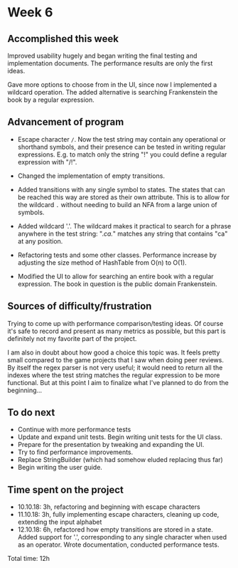 Week 6
======

Accomplished this week
----------------------
Improved usability hugely and began writing the final testing and implementation documents. The performance results are only the first ideas. 

 Gave more options to choose from in the UI, since now I implemented a wildcard operation. The added alternative is searching Frankenstein the book by a regular expression. 

Advancement of program
----------------------
* Escape character `/`. Now the test string may contain any operational or shorthand symbols, and their presence can be tested in writing regular expressions. E.g. to match only the string "!" you could define a regular expression with "/!". 

* Changed the implementation of empty transitions. 

* Added transitions with any single symbol to states. The states that can be reached this way are stored as their own attribute. This is to allow for the wildcard `.` without needing to build an NFA from a large union of symbols.  

* Added wildcard '.'. The wildcard makes it practical to search for a phrase anywhere in the test string: ".*ca.*" matches any string that contains "ca" at any position.

* Refactoring tests and some other classes. Performance increase by adjusting the size method of HashTable from O(n) to O(1). 

* Modified the UI to allow for searching an entire book with a regular expression. The book in question is the public domain Frankenstein. 


Sources of difficulty/frustration
---------------------------------
Trying to come up with performance comparison/testing ideas. Of course it's safe to record and present as many metrics as possible, but this part is definitely not my favorite part of the project. 

I am also in doubt about how good a choice this topic was. It feels pretty small compared to the game projects that I saw when doing peer reviews. By itself the regex parser is not very useful; it would need to return all the indexes where the test string matches the regular expression to be more functional. But at this point I aim to finalize what I've planned to do from the beginning... 


To do next
----------
* Continue with more performance tests
* Update and expand unit tests. Begin writing unit tests for the UI class. 
* Prepare for the presentation by tweaking and expanding the UI. 
* Try to find performance improvements. 
* Replace StringBuilder (which had somehow eluded replacing thus far)
* Begin writing the user guide. 


Time spent on the project
-------------------------

* 10.10.18: 3h, refactoring and beginning with escape characters
* 11.10.18: 3h, fully implementing escape characters, cleaning up code, extending the input alphabet
* 12.10.18: 6h, refactored how empty transitions are stored in a state. Added support for '.', corresponding to any single character when used as an operator. Wrote documentation, conducted performance tests. 

Total time: 12h
